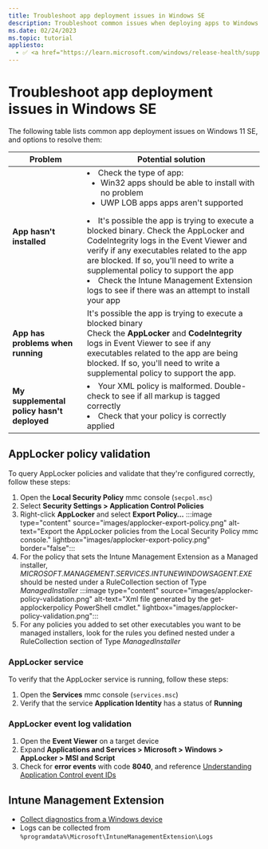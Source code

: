 ```yaml
---
title: Troubleshoot app deployment issues in Windows SE
description: Troubleshoot common issues when deploying apps to Windows SE devices.
ms.date: 02/24/2023
ms.topic: tutorial
appliesto:
  - ✅ <a href="https://learn.microsoft.com/windows/release-health/supported-versions-windows-client" target="_blank">Windows 11 SE, version 22H2 and later</a>
---
```


# Troubleshoot app deployment issues in Windows SE

The following table lists common app deployment issues on Windows 11 SE, and options to resolve them:

| **Problem** | **Potential solution** |
|---|---|
| **App hasn't installed** | <li>Check the type of app:<ul><li>Win32 apps should be able to install with no problem</li><li>UWP LOB apps apps aren't supported</li></ul></li><li>It's possible the app is trying to execute a blocked binary. Check the AppLocker and CodeIntegrity logs in the Event Viewer and verify if any executables related to the app are blocked. If so, you'll need to write a supplemental policy to support the app</li><li> Check the Intune Management Extension logs to see if there was an attempt to install your app</li>|
| **App has problems when running** | It's possible the app is trying to execute a blocked binary<br> Check the **AppLocker** and **CodeIntegrity** logs in Event Viewer to see if any executables related to the app are being blocked. If so, you'll need to write a supplemental policy to support the app. |
| **My supplemental policy hasn't deployed** |<li>Your XML policy is malformed. Double-check to see if all markup is tagged correctly</li><li>Check that your policy is correctly applied|

<!--
The following table lists common app deployment issues on Windows 11 SE, and options to resolve them:

| **Problem** | **Potential solution** |
|---|---|
| **App hasn't installed** | <li>Check the type of app:<ul><li>Win32 apps should be able to install with no problem</li><li>UWP LOB apps require writing an additional supplemental policy</li><li>Microsoft Sore apps aren't supported</li></ul></li><li>Check that the managed installer policies are deployed correctly</li><li>It's possible the app is trying to execute a blocked binary. Check the AppLocker and CodeIntegrity logs in the Event Viewer and verify if any executables related to the app are blocked. If so, you'll need to write a supplemental policy to support the app</li><li> Check the Intune Management Extension logs to see if there was an attempt to install your app</li>|
| **App has problems when running** | It's possible the app is trying to execute a blocked binary<br> Check the **AppLocker** and **CodeIntegrity** logs in Event Viewer to see if any executables related to the app are being blocked. If so, you'll need to write a supplemental policy to support the app. |
| **My supplemental policy hasn't deployed** |<li>Your XML policy is malformed. Double-check to see if all markup is tagged correctly</li><li>Check that your policy is correctly applied|


## WDAC Supplemental policy validation

Use the Event Viewer to see if a supplemental policy is deployed correctly. These rules apply to both the policy that allows managed installers and any supplemental policies that you deploy.

1. Open the **Event viewer** on a target device
1. Expand **Applications and Services > Microsoft > Windows > CodeIntegrity > Operational**
1. Check for **event ID 3099**: *the policy was Refreshed and activated*
    - For example: `Refreshed and activated Code Integrity policy {GUID} . id . Status 0x0`
    - The policy that allows managed installers is **`C0DB889B-59C5-453C-B297-399C851934E4`**. Checking that this policy is applied correctly, indicates that a device is setup to allow managed installers (and therefore, can allow installation of Win32 apps via the Intune Management Extension).\
    You can check that the **Managed Installer policy** rule was set in the policy, by checking the **Options** field in the **details** pane. For more information, see: [Understanding Application Control event IDs][WIN-1]

    :::image type="content" source="images/troubleshoot-managed-installer-policy.png" alt-text="CodeIntegrity operational log" lightbox="images/troubleshoot-managed-installer-policy.png":::

    You can also verify that the policy has been activated by running the following from the <kbd>Win</kbd> + <kbd>R</kbd> *Run dialog* on a target device as an Administrator (hold <kbd>CTRL</kbd> + <kbd>Shift</kbd> when pressing Enter to run the command):

    ```
    citool.exe -lp
    ```
    
    - For the policy that allows managed installers to run, a policyID `C0DB889B-59C5-453C-B297-399C851934E4` and Friendly Name *[Win-EDU] Microsoft Apps Supplemental Policy - Prod* should be present, and have **Is Currently Enforced** showing as **true**
    - For any additional policies that you deploy, check that a policy with a matching ID and Friendly Name is shown in the list and the **Is Currently Enforced** and **Is Authorized** properties are both showing as **true**
    
    :::image type="content" source="images/troubleshoot-citool.png" alt-text="Output of citool.exe with the Win-EDU supplemental policy.":::

1. Check for **error events** with code **3077**: and reference [Understanding Application Control event IDs][WIN-1]

    :::image type="content" source="images/troubleshoot-codeintegrity-log.png" alt-text="Error in the CodeIntegrity operational log showing that PowerShell execution is prevented by policy." lightbox="images/troubleshoot-codeintegrity-log.png":::

    When checking an error event, you can observe that the information in the *General* tab may show something like the following:

    ```
    Code Integrity determined that a process (\Device\HarddiskVolume3\Windows\System32\svchost.exe) attempted to load **\Device\HarddiskVolume3\Windows\System32\WindowsPowerShell\v1.0\powershell.exe** that did not meet the Enterprise signing level requirements or violated code integrity policy (Policy ID:**{82443e1e-8a39-4b4a-96a8-f40ddc00b9f3}**).
    ```

    The important things to parse are:

    - **Failing application**: the path and executable here inform you which application failed. It's important to check that this executable is expected for the application you're validating. (for example. You would expect zoom.exe to fail for Zoom as opposed to cmd.exe.)
    - **Error reason**: indicates why the application was unable to run. `...did not meet the Enterprise signing level requirements or violated code integrity policy` is what should be seen
    - **Policy ID**: is the policy that is being violated, meaning that a rule in the policy is preventing the application from running

    > [!NOTE]
    > **{82443e1e-8a39-4b4a-96a8-f40ddc00b9f3}** is the base policy, which is what restricts most third-party apps from running. If you see another policy ID, it's worth taking note of that.

    Alternatively you can use `cidiag.exe /stop`, which copies all potentially relevant logs and policy files to a folder. The command also parses the critical events from the **CodeIntegrity** and **AppLocker** logs to a text file.

-->

## AppLocker policy validation

To query AppLocker policies and validate that they're configured correctly, follow these steps:

1. Open the **Local Security Policy** mmc console (`secpol.msc`)
1. Select **Security Settings > Application Control Policies**
1. Right-click **AppLocker** and select **Export Policy…**
  :::image type="content" source="images/applocker-export-policy.png" alt-text="Export the AppLocker policies from the Local Security Policy mmc console." lightbox="images/applocker-export-policy.png" border="false":::
1. For the policy that sets the Intune Management Extension as a Managed installer, *MICROSOFT.MANAGEMENT.SERVICES.INTUNEWINDOWSAGENT.EXE* should be nested under a RuleCollection section of Type *ManagedInstaller*
  :::image type="content" source="images/applocker-policy-validation.png" alt-text="Xml file generated by the get-applockerpolicy PowerShell cmdlet." lightbox="images/applocker-policy-validation.png":::
1. For any policies you added to set other executables you want to be managed installers, look for the rules you defined nested under a RuleCollection section of Type *ManagedInstaller*

### AppLocker service

To verify that the AppLocker service is running, follow these steps:

1. Open the **Services** mmc console (`services.msc`)
1. Verify that the service **Application Identity** has a status of **Running**

### AppLocker event log validation

1. Open the **Event Viewer** on a target device
1. Expand **Applications and Services > Microsoft > Windows > AppLocker > MSI and Script**
1. Check for **error events** with code **8040**, and reference [Understanding Application Control event IDs][WIN-2]

## Intune Management Extension

- [Collect diagnostics from a Windows device][MEM-1]
- Logs can be collected from `%programdata%\Microsoft\IntuneManagementExtension\Logs`

[MEM-1]: /mem/intune/remote-actions/collect-diagnostics
[WIN-1]: /windows/security/threat-protection/windows-defender-application-control/event-tag-explanations#policy-activation-event-options
[WIN-2]: /windows/security/threat-protection/windows-defender-application-control/event-id-explanations
